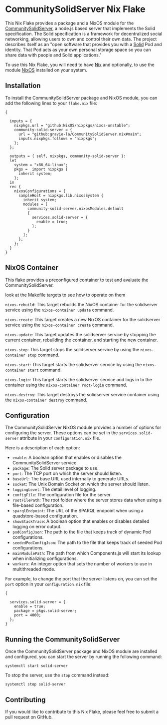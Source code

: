 CommunitySolidServer Nix Flake
==============================

This Nix Flake provides a package and a NixOS module for the [CommunitySolidServer](https://solidcommunity.be/community-solid-server/), a node.js based server that implements the Solid specification. The Solid specification is a framework for decentralized social networking, allowing users to own and control their own data.
The project describes itself as an "open software that provides you with a [Solid](https://solidproject.org/) Pod and identity. That Pod acts as your own personal storage space so you can share data with people and Solid applications."

To use this Nix Flake, you will need to have [Nix](https://nixos.org/nix/) and optionally, to use the module [NixOS](https://nixos.org/) installed on your system.

Installation
------------

To install the CommunitySolidServer package and NixOS module, you can add the following lines to your `flake.nix` file:

```
{

  inputs = {
    nixpkgs.url = "github:NixOS/nixpkgs/nixos-unstable";
    community-solid-server = {
      url = "github:gravio-la/CommunitySolidServer.nix#main";
      inputs.nixpkgs.follows = "nixpkgs";
    };
  };

  outputs = { self, nixpkgs, community-solid-server }:
  let
    system = "x86_64-linux";
    pkgs =  import nixpkgs {
      inherit system;
    };
  in
  rec {
    nixosConfigurations = {
      sampleHost = nixpkgs.lib.nixosSystem {
        inherit system;
        modules = [
          community-solid-server.nixosModules.default
          {
            services.solid-server = {
              enable = true;
            };
          }
        ];
      };
    };
  }
}
```

NixOS Container
---------------

This flake provides a preconfigured container to test and avaluate the CommunitySolidServer.

look at the Makefile targets to see how to operate on them

`nixos-rebuild`: This target rebuilds the NixOS container for the solidserver service using the `nixos-container update` command.

`nixos-create`: This target creates a new NixOS container for the solidserver service using the `nixos-container create` command.

`nixos-update`: This target updates the solidserver service by stopping the current container, rebuilding the container, and starting the new container.

`nixos-stop`: This target stops the solidserver service by using the `nixos-container stop` command.

`nixos-start`: This target starts the solidserver service by using the `nixos-container start` command.

`nixos-login`: This target starts the solidserver service and logs in to the container using the `nixos-container root-login` command.

`nixos-destroy`: This target destroys the solidserver service container using the `nixos-container destroy` command.


Configuration
-------------

The CommunitySolidServer NixOS module provides a number of options for configuring the server. These options can be set in the `services.solid-server` attribute in your `configuration.nix` file.

Here is a description of each option:

-   `enable`: A boolean option that enables or disables the CommunitySolidServer service.
-   `package`: The Solid server package to use.
-   `port`: The TCP port on which the server should listen.
-   `baseUrl`: The base URL used internally to generate URLs.
-   `socket`: The Unix Domain Socket on which the server should listen.
-   `loggingLevel`: The detail level of logging.
-   `configFile`: The configuration file for the server.
-   `rootFilePath`: The root folder where the server stores data when using a file-based configuration.
-   `sparqlEndpoint`: The URL of the SPARQL endpoint when using a quadstore-based configuration.
-   `showStackTrace`: A boolean option that enables or disables detailed logging on error output.
-   `podConfigJson`: The path to the file that keeps track of dynamic Pod configurations.
-   `seededPodConfigJson`: The path to the file that keeps track of seeded Pod configurations.
-   `mainModulePath`: The path from which Components.js will start its lookup when initializing configurations.
-   `workers`: An integer option that sets the number of workers to use in multithreaded mode.

For example, to change the port that the server listens on, you can set the `port` option in your `configuration.nix` file:


```
{

  services.solid-server = {
    enable = true;
    package = pkgs.solid-server;
    port = 4000;
  };
}
```

Running the CommunitySolidServer
--------------------------------

Once the CommunitySolidServer package and NixOS module are installed and configured, you can start the server by running the following command:


`systemctl start solid-server`

To stop the server, use the `stop` command instead:


`systemctl stop solid-server`

Contributing
------------

If you would like to contribute to this Nix Flake,  please feel free to submit a pull request on GitHub.

